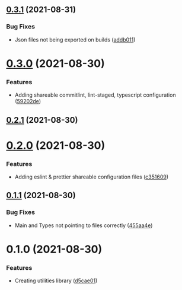 ## [0.3.1](https://github.com/2600hz/js-utilities/compare/v0.3.0...v0.3.1) (2021-08-31)


### Bug Fixes

* Json files not being exported on builds ([addb011](https://github.com/2600hz/js-utilities/commit/addb011def3320792eaadb89fca2774d110c3016))

# [0.3.0](https://github.com/2600hz/js-utilities/compare/v0.2.1...v0.3.0) (2021-08-30)


### Features

* Adding shareable commitlint, lint-staged, typescript configuration ([59202de](https://github.com/2600hz/js-utilities/commit/59202deded697c00e0393fe1794c362eae121f0d))

## [0.2.1](https://github.com/2600hz/js-utilities/compare/v0.2.0...v0.2.1) (2021-08-30)

# [0.2.0](https://github.com/2600hz/js-utilities/compare/v0.1.1...v0.2.0) (2021-08-30)


### Features

* Adding eslint & prettier shareable configuration files ([c351609](https://github.com/2600hz/js-utilities/commit/c3516094ed36afd5302012bd28f3d70ab501ad9b))

## [0.1.1](https://github.com/2600hz/js-utilities/compare/v0.1.0...v0.1.1) (2021-08-30)


### Bug Fixes

* Main and Types not pointing to files correctly ([455aa4e](https://github.com/2600hz/js-utilities/commit/455aa4e091934840203095e06a2242a48fdf93ac))

# 0.1.0 (2021-08-30)


### Features

* Creating utilities library ([d5cae01](https://github.com/2600hz/js-utilities/commit/d5cae015d2eaa789c8069cdee5886a6b53dfb075))

